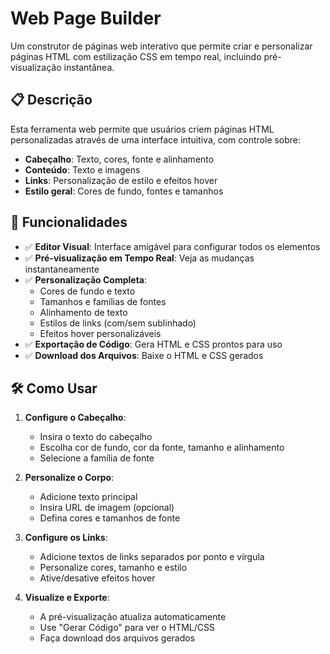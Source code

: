 # Web Page Builder

Um construtor de páginas web interativo que permite criar e personalizar páginas HTML com estilização CSS em tempo real, incluindo pré-visualização instantânea.

## 📋 Descrição

Esta ferramenta web permite que usuários criem páginas HTML personalizadas através de uma interface intuitiva, com controle sobre:

- **Cabeçalho**: Texto, cores, fonte e alinhamento
- **Conteúdo**: Texto e imagens
- **Links**: Personalização de estilo e efeitos hover
- **Estilo geral**: Cores de fundo, fontes e tamanhos

## 🚀 Funcionalidades

- ✅ **Editor Visual**: Interface amigável para configurar todos os elementos
- ✅ **Pré-visualização em Tempo Real**: Veja as mudanças instantaneamente
- ✅ **Personalização Completa**:
  - Cores de fundo e texto
  - Tamanhos e famílias de fontes
  - Alinhamento de texto
  - Estilos de links (com/sem sublinhado)
  - Efeitos hover personalizáveis
- ✅ **Exportação de Código**: Gera HTML e CSS prontos para uso
- ✅ **Download dos Arquivos**: Baixe o HTML e CSS gerados

## 🛠️ Como Usar

1. **Configure o Cabeçalho**:
   - Insira o texto do cabeçalho
   - Escolha cor de fundo, cor da fonte, tamanho e alinhamento
   - Selecione a família de fonte

2. **Personalize o Corpo**:
   - Adicione texto principal
   - Insira URL de imagem (opcional)
   - Defina cores e tamanhos de fonte

3. **Configure os Links**:
   - Adicione textos de links separados por ponto e vírgula
   - Personalize cores, tamanho e estilo
   - Ative/desative efeitos hover

4. **Visualize e Exporte**:
   - A pré-visualização atualiza automaticamente
   - Use "Gerar Código" para ver o HTML/CSS
   - Faça download dos arquivos gerados

